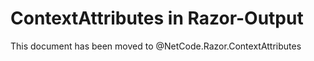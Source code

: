 
# ContextAttributes in Razor-Output

This document has been moved to @NetCode.Razor.ContextAttributes